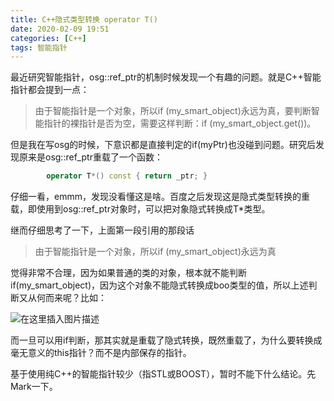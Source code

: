 ```yaml
---
title: C++隐式类型转换 operator T()
date: 2020-02-09 19:51
categories: [C++]
tags: 智能指针
---
```

最近研究智能指针，osg::ref_ptr的机制时候发现一个有趣的问题。就是C++智能指针都会提到一点：

>由于智能指针是一个对象，所以if (my_smart_object)永远为真，要判断智能指针的裸指针是否为空，需要这样判断：if (my_smart_object.get())。

但是我在写osg的时候，下意识都是直接判定的if(myPtr)也没碰到问题。研究后发现原来是osg::ref_ptr重载了一个函数：

```cpp
        operator T*() const { return _ptr; }
```

仔细一看，emmm，发现没看懂这是啥。百度之后发现这是隐式类型转换的重载，即使用到osg::ref_ptr对象时，可以把对象隐式转换成T*类型。

继而仔细思考了一下，上面第一段引用的那段话
>由于智能指针是一个对象，所以if (my_smart_object)永远为真

觉得非常不合理，因为如果普通的类的对象，根本就不能判断if(my_smart_object)，因为这个对象不能隐式转换成boo类型的值，所以上述判断又从何而来呢？比如：

![在这里插入图片描述](https://picbed.olimi.icu//img/202303291940957.png)

而一旦可以用if判断，那其实就是重载了隐式转换，既然重载了，为什么要转换成毫无意义的this指针？而不是内部保存的指针。

基于使用纯C++的智能指针较少（指STL或BOOST），暂时不能下什么结论。先 Mark一下。
